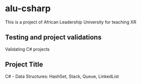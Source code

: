 # alu-csharp
This is a project of African Leadership University for teaching XR

## Testing and project validations
Validating C# projects

## Project Title
C# - Data Structures: HashSet, Stack, Queue, LinkedList
